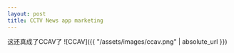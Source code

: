 ```yaml
---
layout: post
title: CCTV News app marketing
---
```


这还真成了CCAV了
![CCAV]({{ "/assets/images/ccav.png" | absolute_url }})